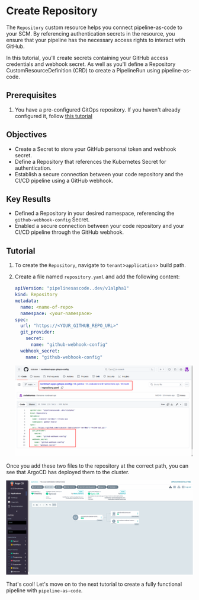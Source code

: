 # Create Repository

The `Repository` custom resource helps you connect pipeline-as-code to your SCM. By referencing authentication secrets in the resource, you ensure that your pipeline has the necessary access rights to interact with GitHub.

In this tutorial, you'll create secrets containing your GitHub access credentials and webhook secret. As well as you'll define a Repository CustomResourceDefinition (CRD) to create a PipelineRun using pipeline-as-code.

## Prerequisites

1. You have a pre-configured GitOps repository. If you haven't already configured it, follow [this tutorial](../../../../for-delivery-engineers/tutorials/02-configure-apps-gitops-config/configure-apps-gitops-repo.md)

## Objectives

- Create a Secret to store your GitHub personal token and webhook secret.
- Define a Repository that references the Kubernetes Secret for authentication.
- Establish a secure connection between your code repository and the CI/CD pipeline using a GitHub webhook.

## Key Results

- Defined a Repository in your desired namespace, referencing the `github-webhook-config` Secret.
- Enabled a secure connection between your code repository and your CI/CD pipeline through the GitHub webhook.

## Tutorial

1. To create the `Repository`, navigate to `tenant`>`application`> build path.

1. Create a file named `repository.yaml` and add the following content:

    ```yaml
    apiVersion: "pipelinesascode..dev/v1alpha1"
    kind: Repository
    metadata:
      name: <name-of-repo>
      namespace: <your-namespace>
    spec:
      url: "https://<YOUR_GITHUB_REPO_URL>"
      git_provider:
        secret:
          name: "github-webhook-config"
      webhook_secret:
        name: "github-webhook-config"
    ```

   ![repository](images/repository.png)

Once you add these two files to the repository at the correct path, you can see that ArgoCD has deployed them to the cluster.

![repository](images/repository-synced.png)

That's cool! Let's move on to the next tutorial to create a fully functional pipeline with `pipeline-as-code`.
